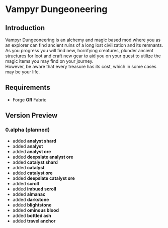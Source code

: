 # Vampyr Dungeoneering

## Introduction
Vampyr Dungeoneering is an alchemy and magic based mod where you as an explorer can find ancient ruins of a long lost civilization and its remnants. <br>
As you progress you will find new, horrifying creatures, plunder ancient structures for loot and craft new gear to aid you on your quest to utilize the magic items you may find on your journey. <br>
However, be aware that every treasure has its cost, which in some cases may be your life.

## Requirements
- Forge <b>OR</b> Fabric

## Version Preview

### 0.alpha (planned)
- added <b>analyst shard</b>
- added <b>analyst</b>
- added <b>analyst ore</b>
- added <b>deepslate analyst ore</b>
- added <b>catalyst shard</b>
- added <b>catalyst</b>
- added <b>catalyst ore</b>
- added <b>deepslate catalyst ore</b>
- added <b>scroll</b>
- added <b>imbued scroll</b>
- added <b>almanac</b>
- added <b>darkstone</b>
- added <b>blightstone</b>
- added <b>ominous blood</b>
- added <b>bottled ash</b>
- added <b>travel anchor</b>

